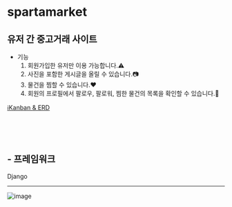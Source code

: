# spartamarket

## 유저 간 중고거래 사이트

- 기능
  1. 회원가입한 유저만 이용 가능합니다.⚠️
  2. 사진을 포함한 게시글을 올릴 수 있습니다.📷
  3. 물건을 찜할 수 있습니다.❤️
  4. 회원의 프로필에서 팔로우, 팔로워, 찜한 물건의 목록을 확인할 수 있습니다.📃


<a href='https://www.notion.so/teamsparta/ERD-7e34cec7961f411aa71bfb1e2ec3c512'>
ℹ️Kanban & ERD
</a>

<br><br><br>

## - 프레임워크
  Django

---

![image](https://github.com/hjn5018/spartamarket/assets/75594057/d7729a75-016b-44bb-968a-ed4f9d0fe6e2)

